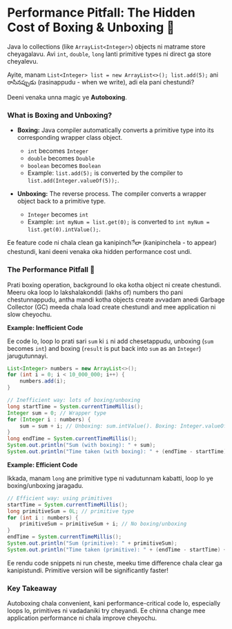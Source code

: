 # Performance Pitfall: The Hidden Cost of Boxing & Unboxing 🥊

Java lo collections (like `ArrayList<Integer>`) objects ni matrame store cheyagalavu. Avi `int`, `double`, `long` lanti primitive types ni direct ga store cheyalevu.

Ayite, manam `List<Integer> list = new ArrayList<>(); list.add(5);` ani రాసినప్పుడు (rasinappudu - when we write), adi ela pani chestundi?

Deeni venaka unna magic ye **Autoboxing**.

### What is Boxing and Unboxing?

*   **Boxing:** Java compiler automatically converts a primitive type into its corresponding wrapper class object.
    *   `int` becomes `Integer`
    *   `double` becomes `Double`
    *   `boolean` becomes `Boolean`
    *   Example: `list.add(5);` is converted by the compiler to `list.add(Integer.valueOf(5));`.

*   **Unboxing:** The reverse process. The compiler converts a wrapper object back to a primitive type.
    *   `Integer` becomes `int`
    *   Example: `int myNum = list.get(0);` is converted to `int myNum = list.get(0).intValue();`.

Ee feature code ni chala clean ga kanipinchేలా (kanipinchela - to appear) chestundi, kani deeni venaka oka hidden performance cost undi.

### The Performance Pitfall 🐛

Prati boxing operation, background lo oka kotha object ni create chestundi. Meeru oka loop lo lakshalakonddi (lakhs of) numbers tho pani chestunnappudu, antha mandi kotha objects create avvadam anedi Garbage Collector (GC) meeda chala load create chestundi and mee application ni slow cheyochu.

**Example: Inefficient Code**

Ee code lo, loop lo prati sari `sum` ki `i` ni add chesetappudu, unboxing (`sum` becomes `int`) and boxing (`result` is put back into `sum` as an `Integer`) jarugutunnayi.

```java
List<Integer> numbers = new ArrayList<>();
for (int i = 0; i < 10_000_000; i++) {
    numbers.add(i);
}

// Inefficient way: lots of boxing/unboxing
long startTime = System.currentTimeMillis();
Integer sum = 0; // Wrapper type
for (Integer i : numbers) {
    sum = sum + i; // Unboxing: sum.intValue(). Boxing: Integer.valueOf(result)
}
long endTime = System.currentTimeMillis();
System.out.println("Sum (with boxing): " + sum);
System.out.println("Time taken (with boxing): " + (endTime - startTime) + " ms");
```

**Example: Efficient Code**

Ikkada, manam `long` ane primitive type ni vadutunnam kabatti, loop lo ye boxing/unboxing jaragadu.

```java
// Efficient way: using primitives
startTime = System.currentTimeMillis();
long primitiveSum = 0L; // primitive type
for (int i : numbers) {
    primitiveSum = primitiveSum + i; // No boxing/unboxing
}
endTime = System.currentTimeMillis();
System.out.println("Sum (primitive): " + primitiveSum);
System.out.println("Time taken (primitive): " + (endTime - startTime) + " ms");
```

Ee rendu code snippets ni run cheste, meeku time difference chala clear ga kanipistundi. Primitive version will be significantly faster!

### Key Takeaway

Autoboxing chala convenient, kani performance-critical code lo, especially loops lo, primitives ni vadadaniki try cheyandi. Ee chinna change mee application performance ni chala improve cheyochu.

